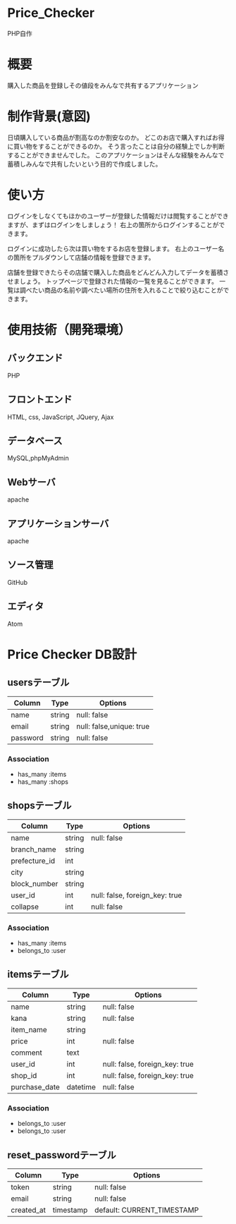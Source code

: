 # Price_Checker
PHP自作

# 概要
購入した商品を登録しその値段をみんなで共有するアプリケーション


# 制作背景(意図)
日頃購入している商品が割高なのか割安なのか。
どこのお店で購入すればお得に買い物をすることができるのか。
そう言ったことは自分の経験上でしか判断することができませんでした。
このアプリケーションはそんな経験をみんなで蓄積しみんなで共有したいという目的で作成しました。

# 使い方
ログインをしなくてもほかのユーザーが登録した情報だけは閲覧することができますが、まずはログインをしましょう！
右上の箇所からログインすることができます。

ログインに成功したら次は買い物をするお店を登録します。
右上のユーザー名の箇所をプルダウンして店舗の情報を登録できます。

店舗を登録できたらその店舗で購入した商品をどんどん入力してデータを蓄積させましょう。
トップページで登録された情報の一覧を見ることができます。
一覧は調べたい商品の名前や調べたい場所の住所を入れることで絞り込むことができます。


# 使用技術（開発環境）
## バックエンド
PHP

## フロントエンド
HTML, css, JavaScript, JQuery, Ajax

## データベース
MySQL,phpMyAdmin

## Webサーバ
apache

## アプリケーションサーバ
apache

## ソース管理
GitHub

## エディタ
Atom




# Price Checker DB設計


## usersテーブル
|Column     |Type  |Options                 |
|-----------|------|------------------------|
|name       |string|null: false             |
|email      |string|null: false,unique: true|
|password   |string|null: false             |

### Association
- has_many :items
- has_many :shops

## shopsテーブル
|Column           |Type  |Options                       |
|-----------------|------|------------------------------|
|name             |string|null: false                   |
|branch_name      |string|                              |
|prefecture_id    |int   |                              |
|city             |string|                              |
|block_number     |string|                              |
|user_id          |int   |null: false, foreign_key: true|
|collapse         |int   |null: false                   |

### Association
- has_many :items
- belongs_to :user

## itemsテーブル
|Column          |Type    |Options                       |
|----------------|--------|------------------------------|
|name            |string  |null: false                   |
|kana            |string  |null: false                   |
|item_name       |string  |                              |
|price           |int     |null: false                   |
|comment         |text    |                              |
|user_id         |int     |null: false, foreign_key: true|
|shop_id         |int     |null: false, foreign_key: true|
|purchase_date   |datetime|null: false                   |

### Association
- belongs_to :user
- belongs_to :user


## reset_passwordテーブル
|Column     |Type     |Options                   |
|-----------|---------|--------------------------|
|token      |string   |null: false               |
|email      |string   |null: false               |
|created_at |timestamp|default: CURRENT_TIMESTAMP|



